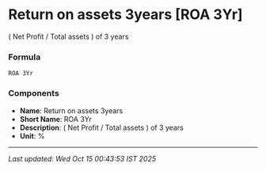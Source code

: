 # Return on assets 3years [ROA 3Yr]
( Net Profit / Total assets ) of 3 years

### Formula
```text
ROA 3Yr
```


### Components
- **Name**: Return on assets 3years
- **Short Name**: ROA 3Yr
- **Description**: ( Net Profit / Total assets ) of 3 years
- **Unit**: %

---
*Last updated: Wed Oct 15 00:43:53 IST 2025*
